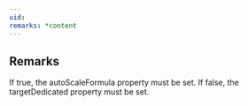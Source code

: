 ```yaml
---
uid: 
remarks: *content
---
```

## Remarks  
 If true, the autoScaleFormula property must be set. If false, the             targetDedicated property must be set.